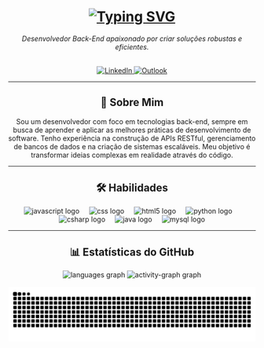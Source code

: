 

<h1 align="center">
  <a href="https://git.io/typing-svg"><img src="https://readme-typing-svg.demolab.com?font=Fira+Code&size=30&pause=1000&color=F7F7F7&background=0D1117&center=true&vCenter=true&width=435&lines=Ol%C3%A1%2C+eu+sou+o+Guilherme!;saysxnts" alt="Typing SVG" /></a>
</h1>

<p align="center">
  <em>Desenvolvedor Back-End apaixonado por criar soluções robustas e eficientes.</em>
</p>

<br>

<div align="center">
  <a href="https://www.linkedin.com/in/guilhermedeoliveirasantos/" target="_blank">
    <img src="https://img.shields.io/badge/LinkedIn-0077B5?style=for-the-badge&logo=linkedin&logoColor=white" alt="LinkedIn"/>
  </a>
  <a href="mailto:guilherme_oliveirass@outlook.com" target="_blank">
    <img src="https://img.shields.io/badge/Outlook-0078D4?style=for-the-badge&logo=microsoft-outlook&logoColor=white" alt="Outlook"/>
  </a>
</div>

<hr>

<h2 align="center">🚀 Sobre Mim</h2>

<p align="center">
  Sou um desenvolvedor com foco em tecnologias back-end, sempre em busca de aprender e aplicar as melhores práticas de desenvolvimento de software. Tenho experiência na construção de APIs RESTful, gerenciamento de bancos de dados e na criação de sistemas escaláveis. Meu objetivo é transformar ideias complexas em realidade através do código.
</p>

<hr>

<h2 align="center">🛠️ Habilidades</h2>

<div align="center">
  <img src="https://cdn.jsdelivr.net/gh/devicons/devicon/icons/javascript/javascript-original.svg" height="60" alt="javascript logo"  />
  <img width="12" />
  <img src="https://cdn.jsdelivr.net/gh/devicons/devicon/icons/css3/css3-original.svg" height="60" alt="css logo"  />
  <img width="12" />
  <img src="https://cdn.jsdelivr.net/gh/devicons/devicon/icons/html5/html5-original.svg" height="60" alt="html5 logo"  />
  <img width="12" />
  <img src="https://skillicons.dev/icons?i=py" height="60" alt="python logo"  />
  <img width="12" />
  <img src="https://cdn.jsdelivr.net/gh/devicons/devicon/icons/csharp/csharp-original.svg" height="60" alt="csharp logo"  />
  <img width="12" />
  <img src="https://cdn.jsdelivr.net/gh/devicons/devicon/icons/java/java-original.svg" height="60" alt="java logo"  />
  <img width="12" />
  <img src="https://cdn.jsdelivr.net/gh/devicons/devicon/icons/mysql/mysql-original.svg" height="60" alt="mysql logo"  />
</div>

<hr>

<h2 align="center">📊 Estatísticas do GitHub</h2>

<div align="center">
  <img src="https://github-readme-stats.vercel.app/api/top-langs?username=saysxnts&locale=pt-br&hide_title=false&layout=compact&card_width=320&langs_count=12&theme=github_dark&hide_border=true&order=2" height="150" alt="languages graph"/>
  <img src="https://github-readme-activity-graph.vercel.app/graph?username=saysxnts&radius=16&theme=github-dark&area=true&order=5" height="200" alt="activity-graph graph"  />
</div>

<br>

<div align="center">
  <img src="https://raw.githubusercontent.com/saysxnts/saysxnts/output/github-contribution-grid-snake-dark.svg?palette=github-dark" alt="Snake animation" />
</div>
